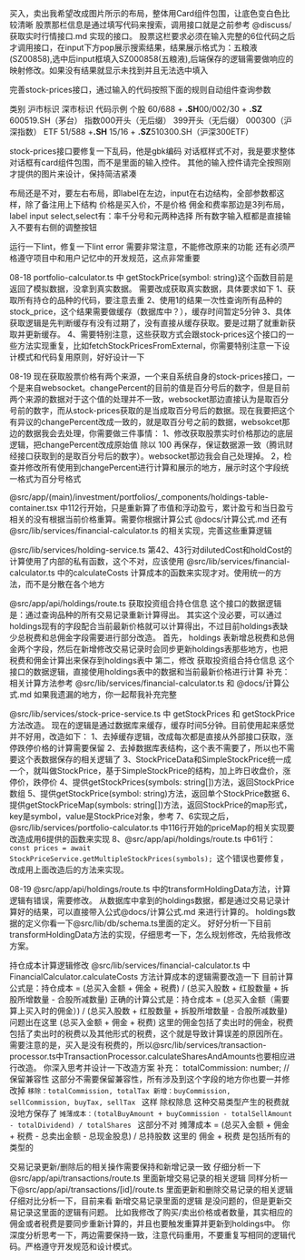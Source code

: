 买入，卖出我希望改成图片所示的布局，整体用Card组件包围，让底色变白色比较清晰
股票那栏信息是通过填写代码来搜索，调用接口就是之前参考 @discuss/获取实时行情接口.md 实现的接口。
股票这栏要求必须在输入完整的6位代码之后才调用接口，在input下方pop展示搜索结果，结果展示格式为：五粮液(SZ00858),选中后input框填入SZ000858(五粮液),后端保存的逻辑需要做响应的映射修改。如果没有结果就显示未找到并且无法选中填入

完善stock-prices接口，通过输入的代码按照下面的规则自动组件查询参数

类别​ ​沪市标识​ ​深市标识​ ​代码示例​
​个股​ 60/688 + ​**.SH**​ 00/002/30 + ​**.SZ**​ 600519.SH（茅台）
​指数​ 000开头（无后缀） 399开头（无后缀） 000300（沪深指数）
​ETF​ 51/588 + ​**.SH**​ 15/16 + ​**.SZ**​ 510300.SH（沪深300ETF）

stock-prices接口要修复一下乱码，他是gbk编码
对话框样式不对，我是要求整体对话框有card组件包围，而不是里面的输入控件。
其他的输入控件请完全按照刚才提供的图片来设计，保持简洁紧凑

布局还是不对，要左右布局，即label在左边，input在右边结构，全部参数都这样，除了备注用上下结构
价格是买入价，不是价格
佣金和费率那边是3列布局，label input select,select有：率千分号和元两种选择
所有数字输入框都是直接输入不要有右侧的调整按钮

运行一下lint，修复一下lint error
需要非常注意，不能修改原来的功能
还有必须严格遵守项目中和用户记忆中的开发规范，这点非常重要






08-18
portfolio-calculator.ts 中 getStockPrice(symbol: string)这个函数目前是返回了模拟数据，没拿到真实数据。
需要改成获取真实数据，具体要求如下
1、获取所有持仓的品种的代码，要注意去重
2、使用1的结果一次性查询所有品种的stock_price，这个结果需要做缓存（数据库中？），缓存时间暂定5分钟
3、具体获取逻辑是先判断缓存有没有过期了，没有直接从缓存获取。要是过期了就重新获取并更新缓存。
4、需要特别注意，这些获取方式会跟stock-prices这个接口的一些方法实现重复，比如fetchStockPricesFromExternal，你需要特别注意一下设计模式和代码复用原则，好好设计一下

08-19
现在获取股票价格有两个来源，一个来自系统自身的stock-prices接口，一个是来自websocket。changePercent的目前的值是百分号后的数字，但是目前两个来源的数据对于这个值的处理并不一致，websocket那边直接认为是取百分号前的数字，而从stock-prices获取的是当成取百分号后的数据。现在我要把这个有异议的changePercent改成一致的，就是取百分号之前的数据，websokcet那边的数据我会去处理，你需要做三件事情：
1、修改获取股票实时价格那边的底层逻辑，把changePercent改成原始值 除以 100 再保存，保证数据源一致（腾讯财经接口获取到的是取百分号后的数字）。websocket那边我会自己处理掉。
2，检查并修改所有使用到changePercent进行计算和展示的地方，展示时这个字段统一格式为百分号格式


@src/app/(main)/investment/portfolios/_components/holdings-table-container.tsx 中112行开始，只是重新算了市值和浮动盈亏，累计盈亏和当日盈亏相关的没有根据当前价格重算。需要你根据计算公式 @docs/计算公式.md 还有 @src/lib/services/financial-calculator.ts 的相关实现，完善这些重算逻辑

@src/lib/services/holding-service.ts 第42、43行对dilutedCost和holdCost的计算使用了内部的私有函数，这个不对，应该使用 @src/lib/services/financial-calculator.ts 中的calculateCosts 计算成本的函数来实现才对。使用统一的方法，而不是分散在各个地方


@src/app/api/holdings/route.ts 获取投资组合持仓信息 这个接口的数据逻辑是：通过查询品种的所有交易记录重新计算得出。
其实这个没必要，可以通过holdings现有的字段配合当前最新价格就可以计算得出，不过目前holdings表缺少总税费和总佣金字段需要进行部分改造。
首先， holdings 表新增总税费和总佣金两个字段，然后在新增修改交易记录时会同步更新holdings表那些地方，也把税费和佣金计算出来保存到holdings表中
第二，修改 获取投资组合持仓信息 这个接口的数据逻辑，直接使用holdings表中的数据和当前最新价格进行计算
补充：相关计算方法参考 @src/lib/services/financial-calculator.ts 和 @docs/计算公式.md 如果我遗漏的地方，你一起帮我补充完整



@src/lib/services/stock-price-service.ts 中 getStockPrices 和 getStockPrice方法改造。
现在的逻辑是通过数据库来缓存，缓存时间5分钟。目前使用起来感觉并不好用，改造如下：
1、去掉缓存逻辑，改成每次都是直接从外部接口获取，涨停跌停价格的计算需要保留
2、去掉数据库表结构，这个表不需要了，所以也不需要这个表数据保存的相关逻辑了
3、StockPriceData和SimpleStockPrice统一成一个，就叫做StockPrice，基于SimpleStockPrice的结构，加上昨日收盘价，涨停价，跌停价
4、提供getStockPrices(symbols: string[])方法，返回StockPrice数组
5、提供getStockPrice(symbol: string)方法，返回单个StockPrice数据
6、提供getStockPriceMap(symbols: string[])方法，返回StockPrice的map形式，key是symbol，value是StockPrice对象，参考
7、6实现之后，@src/lib/services/portfolio-calculator.ts 中116行开始的priceMap的相关实现要改造成用6提供的函数来实现
8、@src/app/api/holdings/route.ts 中61行：```const prices = await StockPriceService.getMultipleStockPrices(symbols); ```这个错误也要修复，改成用上面改造后的方法来实现。



08-19
@src/app/api/holdings/route.ts 中的transformHoldingData方法，计算逻辑有错误，需要修改。
从数据库中拿到的holdings数据，都是通过交易记录计算好的结果，可以直接带入公式@docs/计算公式.md 来进行计算的。
holdings数据的定义你看一下@src/lib/db/schema.ts里面的定义。
好好分析一下目前transformHoldingData方法的实现，仔细思考一下，怎么规划修改，先给我修改方案。

持仓成本计算逻辑修改
@src/lib/services/financial-calculator.ts 中 FinancialCalculator.calculateCosts 方法计算成本的逻辑需要改造一下
目前计算公式是：持仓成本 = (总买入金额 + 佣金 + 税费) / (总买入股数 + 红股数量 + 拆股所增数量 - 合股所减数量)
正确的计算公式是：持仓成本 = (总买入金额（需要算上买入时的佣金）) / (总买入股数 + 红股数量 + 拆股所增数量 - 合股所减数量)
问题出在这里 (总买入金额 + 佣金 + 税费) 这里的佣金包括了卖出时的佣金，税费包括了卖出时的税费以及其他形式的税费，这个就是导致计算误差的原因所在。
需要注意的是，买入是没有税费的，所以@src/lib/services/transaction-processor.ts中TransactionProcessor.calculateSharesAndAmounts也要相应进行改造。
你深入思考并设计一下改造方案
补充：
totalCommission: number; // 保留兼容性 这部分不需要保留兼容性，所有涉及到这个字段的地方你也要一并修改掉
```移除：totalCommission, totalTax 新增：buyCommission, sellCommission, buyTax, sellTax ``` 这样 除权除息 这种交易类型产生的税费就没地方保存了
```摊薄成本：(totalBuyAmount + buyCommission - totalSellAmount - totalDividend) / totalShares ``` 这部分不对 摊薄成本 = (总买入金额 + 佣金 + 税费 - 总卖出金额 - 总现金股息) / 总持股数 这里的 佣金 + 税费 是包括所有的类型的


交易记录更新/删除后的相关操作需要保持和新增记录一致
仔细分析一下@src/app/api/transactions/route.ts 里面新增交易记录的相关逻辑
同样分析一下@src/app/api/transactions/[id]/route.ts 里面更新和删除交易记录的相关逻辑
仔细对比分析一下，目前来看 新增交易记录里面的逻辑 是没问题的，但是更新交易记录这里面的逻辑有问题。
比如我修改了购买/卖出价格或者数量，其实相应的佣金或者税费是要同步重新计算的，并且也要触发重算并更新到holdings中。
你深度分析思考一下，两边需要保持一致，注意代码重用，不要重复写相同的逻辑代码。严格遵守开发规范和设计模式。